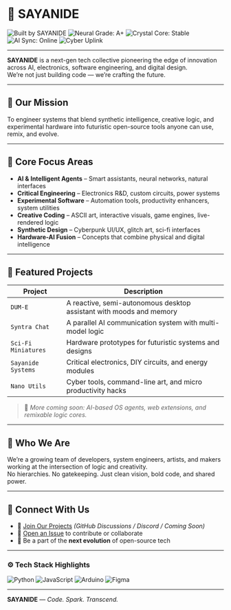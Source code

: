 # 🧠 SAYANIDE

![Built by SAYANIDE](https://img.shields.io/badge/built%20by-SAYANIDE-0a0a0a?style=for-the-badge&logo=react)
![Neural Grade: A+](https://img.shields.io/badge/neural_grade-A%2B-blueviolet?style=for-the-badge&logo=openai)
![Crystal Core: Stable](https://img.shields.io/badge/crystal_core-stable-blue?style=for-the-badge&logo=powerbi)
![AI Sync: Online](https://img.shields.io/badge/AI_sync-online-green?style=for-the-badge&logo=neovim)
![Cyber Uplink](https://img.shields.io/badge/cyber_uplink-enabled-00ffff?style=for-the-badge&logo=cloudflare)

---

**SAYANIDE** is a next-gen tech collective pioneering the edge of innovation across AI, electronics, software engineering, and digital design.  
We’re not just building code — we’re crafting the future.

---

## 🚀 Our Mission

To engineer systems that blend synthetic intelligence, creative logic, and experimental hardware into futuristic open-source tools anyone can use, remix, and evolve.

---

## 🔬 Core Focus Areas

- **AI & Intelligent Agents** – Smart assistants, neural networks, natural interfaces  
- **Critical Engineering** – Electronics R&D, custom circuits, power systems  
- **Experimental Software** – Automation tools, productivity enhancers, system utilities  
- **Creative Coding** – ASCII art, interactive visuals, game engines, live-rendered logic  
- **Synthetic Design** – Cyberpunk UI/UX, glitch art, sci-fi interfaces  
- **Hardware-AI Fusion** – Concepts that combine physical and digital intelligence  

---

## 🧪 Featured Projects

| Project        | Description |
|----------------|-------------|
| `DUM-E`        | A reactive, semi-autonomous desktop assistant with moods and memory |
| `Syntra Chat`  | A parallel AI communication system with multi-model logic |
| `Sci-Fi Miniatures` | Hardware prototypes for futuristic systems and designs |
| `Sayanide Systems` | Critical electronics, DIY circuits, and energy modules |
| `Nano Utils`   | Cyber tools, command-line art, and micro productivity hacks |

> 🔧 *More coming soon: AI-based OS agents, web extensions, and remixable logic cores.*

---

## 🌌 Who We Are

We’re a growing team of developers, system engineers, artists, and makers working at the intersection of logic and creativity.  
No hierarchies. No gatekeeping. Just clean vision, bold code, and shared power.

---

## 📡 Connect With Us

- 🔗 [Join Our Projects](#) *(GitHub Discussions / Discord / Coming Soon)*  
- 💬 [Open an Issue](#) to contribute or collaborate  
- 🌱 Be a part of the **next evolution** of open-source tech  

---

### ⚙️ Tech Stack Highlights

![Python](https://img.shields.io/badge/Python-3776AB?style=for-the-badge&logo=python&logoColor=white)
![JavaScript](https://img.shields.io/badge/JavaScript-F7DF1E?style=for-the-badge&logo=javascript&logoColor=black)
![Arduino](https://img.shields.io/badge/Arduino-00979D?style=for-the-badge&logo=arduino&logoColor=white)
![Figma](https://img.shields.io/badge/Figma-000000?style=for-the-badge&logo=figma)

---

**SAYANIDE** — *Code. Spark. Transcend.*
